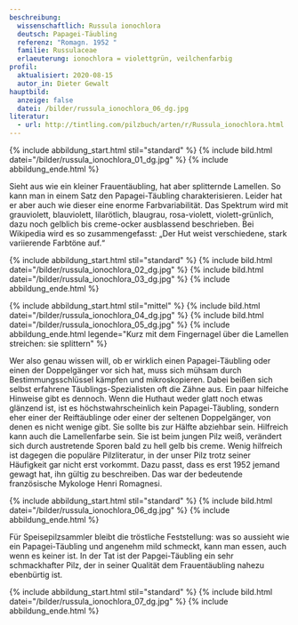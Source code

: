 ```yaml
---
beschreibung:
  wissenschaftlich: Russula ionochlora
  deutsch: Papagei-Täubling
  referenz: "Romagn. 1952 "
  familie: Russulaceae
  erlaeuterung: ionochlora = violettgrün, veilchenfarbig
profil:
  aktualisiert: 2020-08-15
  autor_in: Dieter Gewalt
hauptbild:
  anzeige: false
  datei: /bilder/russula_ionochlora_06_dg.jpg
literatur:
  - url: http://tintling.com/pilzbuch/arten/r/Russula_ionochlora.html
---
```

{% include abbildung_start.html stil="standard" %}
{% include bild.html datei="/bilder/russula_ionochlora_01_dg.jpg" %}
{% include abbildung_ende.html %}

Sieht aus wie ein kleiner Frauentäubling, hat aber splitternde Lamellen. So kann man in einem Satz den Papagei-Täubling charakterisieren. Leider hat er aber auch wie dieser eine enorme Farbvariabilität. Das Spektrum wird mit grauviolett, blauviolett, lilarötlich, blaugrau, rosa-violett, violett-grünlich, dazu noch gelblich bis creme-ocker ausblassend beschrieben. Bei Wikipedia wird es so zusammengefasst: „Der Hut weist verschiedene, stark variierende Farbtöne auf.“

{% include abbildung_start.html stil="standard" %}
{% include bild.html datei="/bilder/russula_ionochlora_02_dg.jpg" %}
{% include bild.html datei="/bilder/russula_ionochlora_03_dg.jpg" %}
{% include abbildung_ende.html %}

{% include abbildung_start.html stil="mittel" %}
{% include bild.html datei="/bilder/russula_ionochlora_04_dg.jpg" %}
{% include bild.html datei="/bilder/russula_ionochlora_05_dg.jpg" %}
{% include abbildung_ende.html legende="Kurz mit dem Fingernagel über die Lamellen streichen: sie splittern" %}

Wer also genau wissen will, ob er wirklich einen Papagei-Täubling oder einen der Doppelgänger vor sich hat, muss sich mühsam durch Bestimmungsschlüssel kämpfen und mikroskopieren. Dabei beißen sich selbst erfahrene Täublings-Spezialisten oft die Zähne aus. Ein paar hilfeiche Hinweise gibt es dennoch. Wenn die Huthaut weder glatt noch etwas glänzend ist, ist es höchstwahrscheinlich kein Papagei-Täubling, sondern eher einer der Reiftäublinge oder einer der seltenen Doppelgänger, von denen es nicht wenige gibt. Sie sollte bis zur Hälfte abziehbar sein. Hilfreich kann auch die Lamellenfarbe sein. Sie ist beim jungen Pilz weiß, verändert sich durch austretende Sporen bald zu hell gelb bis creme. Wenig hilfreich ist dagegen die populäre Pilzliteratur, in der unser Pilz trotz seiner Häufigkeit gar nicht erst vorkommt. Dazu passt, dass es erst 1952 jemand gewagt hat, ihn gültig zu beschreiben. Das war der bedeutende französische Mykologe Henri Romagnesi.

{% include abbildung_start.html stil="standard" %}
{% include bild.html datei="/bilder/russula_ionochlora_06_dg.jpg" %}
{% include abbildung_ende.html %}

Für Speisepilzsammler bleibt die tröstliche Feststellung: was so aussieht wie ein Papagei-Täubling und angenehm mild schmeckt, kann man essen, auch wenn es keiner ist. In der Tat ist der Papgei-Täubling ein sehr schmackhafter Pilz, der in seiner Qualität dem Frauentäubling nahezu ebenbürtig ist.

{% include abbildung_start.html stil="standard" %}
{% include bild.html datei="/bilder/russula_ionochlora_07_dg.jpg" %}
{% include abbildung_ende.html %}